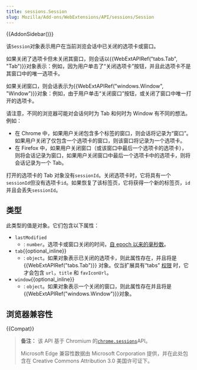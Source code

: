 ```yaml
---
title: sessions.Session
slug: Mozilla/Add-ons/WebExtensions/API/sessions/Session
---
```


{{AddonSidebar()}}

该`Session`对象表示用户在当前浏览会话中已关闭的选项卡或窗口。

如果关闭了选项卡但未关闭其窗口，则会话以{{WebExtAPIRef("tabs.Tab", "Tab")}}对象表示：例如，因为用户单击了“关闭选项卡”按钮，并且此选项卡不是其窗口中的唯一选项卡。

如果关闭窗口，则会话表示为{{WebExtAPIRef("windows.Window", "Window")}}对象：例如，由于用户单击“关闭窗口”按钮，或关闭了窗口中唯一打开的选项卡。

请注意，不同的浏览器可能对会话何时为 Tab 和何时为 Window 有不同的想法。例如：

- 在 Chrome 中，如果用户关闭包含多个标签的窗口，则会话将记录为“窗口”。如果用户关闭了仅包含一个选项卡的窗口，则该窗口将记录为一个选项卡。
- 在 Firefox 中，如果用户关闭窗口（或该窗口中最后一个选项卡的选项卡），则将会话记录为窗口，如果用户关闭窗口中最后一个选项卡中的选项卡，则将会话记录为一个 Tab。

打开的选项卡的 Tab 对象没有`sessionId`。关闭选项卡时，它将具有一个`sessionId`但没有选项卡`id`。如果恢复了该标签页，它将获得一个新的标签页，`id`并且会丢失`sessionId`。

## 类型

此类型的值是对象。它们包含以下属性：

- `lastModified`
  - : `number`。选项卡或窗口关闭的时间，[自 epoch 以来的毫秒数](https://en.wikipedia.org/wiki/Unix_time)。
- `tab`{{optional_inline}}
  - : `object`。如果对象表示已关闭的选项卡，则此属性存在，并且将是 {{WebExtAPIRef("tabs.Tab")}} 对象。仅当扩展具有“tabs” [权限](/zh-CN/docs/Mozilla/Add-ons/WebExtensions/manifest.json/permissions) 时，它才会包含 `url`，`title` 和 `favIconUrl`。
- `window`{{optional_inline}}
  - : `object`。如果对象表示一个关闭的窗口，则此属性存在并且将是{{WebExtAPIRef("windows.Window")}}对象。

## 浏览器兼容性

{{Compat}}

> **备注：** 该 API 基于 Chromium 的[`chrome.sessions`](https://developer.chrome.com/extensions/sessions)API。
>
> Microsoft Edge 兼容性数据由 Microsoft Corporation 提供，并在此处包含在 Creative Commons Attribution 3.0 美国许可证下。

<!--
//版权所有 2015 The Chromium Authors。版权所有。
//
//以或不以源代码和二进制格式重新分发和使用
//修改，只要满足以下条件
//遇到：
//
// *重新分发源代码必须保留上述版权
//注意，此条件列表和以下免责声明。
// *二进制形式的重新分发必须重现上述内容
//版权声明，此条件列表和以下免责声明
//在随附的文档和/或其他材料中
//分配。
// *无论是 Google Inc.的名称还是 Google Inc.的名称
//贡献者可用于认可或宣传由
//此软件未经事先特别书面许可。
//
//此软件由版权所有者和贡献者提供
//“按原样”以及任何明示或暗示的保证，包括但不限于
//仅限于对产品的适销性和适用性的默示担保
//不提供特殊用途。在任何情况下，版权
//所有者或贡献者对任何直接，间接，偶然的，
//特殊，示范性或后果性损害（包括但不包括）
//仅限于，购买替代商品或服务；使用损失，
//数据或利润；或业务中断）
//责任理论，无论是合同形式，严格责任还是侵权行为
//（包括疏忽大意或其他原因）出于使用目的的任何方式
//即使已告知可能发生此类损坏，也可以使用本软件。
-->
